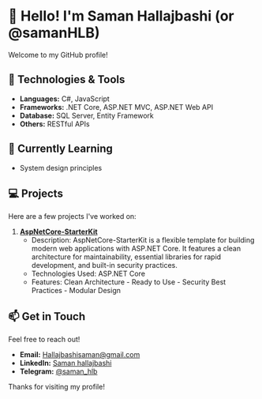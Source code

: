 # 👋 Hello! I'm Saman Hallajbashi (or @samanHLB)

Welcome to my GitHub profile!

## 🔧 Technologies & Tools

- **Languages:** C#, JavaScript
- **Frameworks:** .NET Core, ASP.NET MVC, ASP.NET Web API
- **Database:** SQL Server, Entity Framework
- **Others:** RESTful APIs

## 🌱 Currently Learning

- System design principles

## 💻 Projects

Here are a few projects I've worked on:

1. **[AspNetCore-StarterKit](https://github.com/samanHLB/AspNetCore-StarterKit)**
   - Description: AspNetCore-StarterKit is a flexible template for building modern web applications with ASP.NET Core. It features a clean architecture for maintainability, essential libraries for rapid development, and built-in security practices.
   - Technologies Used: ASP.NET Core
   - Features: Clean Architecture - Ready to Use - Security Best Practices - Modular Design

## 📫 Get in Touch

Feel free to reach out!

- **Email:** [Hallajbashisaman@gmail.com](mailto:Hallajbashisaman@gmail.com)
- **LinkedIn:** [Saman hallajbashi](https://www.linkedin.com/in/saman-hallajbashi-b283632b8/)
- **Telegram:** [@saman_hlb](https://t.me/saman_hlb)

Thanks for visiting my profile!
